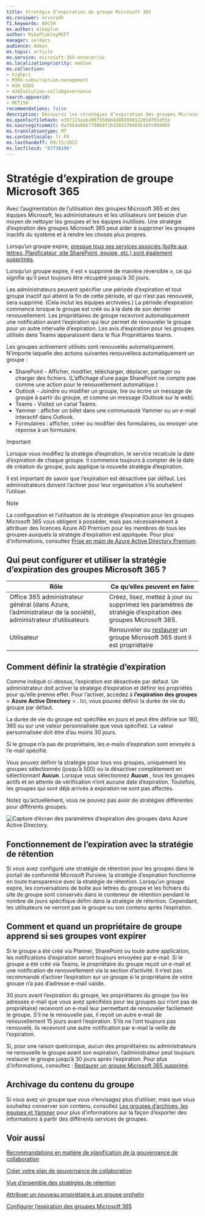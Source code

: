 ```yaml
---
title: Stratégie d’expiration de groupe Microsoft 365
ms.reviewer: arvaradh
f1.keywords: NOCSH
ms.author: mikeplum
author: MikePlumleyMSFT
manager: serdars
audience: Admin
ms.topic: article
ms.service: microsoft-365-enterprise
ms.localizationpriority: medium
ms.collection:
- highpri
- M365-subscription-management
- Adm_O365
- m365solution-collabgovernance
search.appverid:
- MET150
recommendations: false
description: Découvrez les stratégies d’expiration des groupes Microsoft 365.
ms.openlocfilehash: e397115aaba9075506b8d802099122834791df5e
ms.sourcegitcommit: 0af064e8b6778060f1bd365378d69b16fc9949b5
ms.translationtype: MT
ms.contentlocale: fr-FR
ms.lasthandoff: 09/15/2022
ms.locfileid: "67730196"
---
```

# <a name="microsoft-365-group-expiration-policy"></a>Stratégie d’expiration de groupe Microsoft 365

Avec l’augmentation de l’utilisation des groupes Microsoft 365 et des équipes Microsoft, les administrateurs et les utilisateurs ont besoin d’un moyen de nettoyer les groupes et les équipes inutilisés. Une stratégie d’expiration des groupes Microsoft 365 peut aider à supprimer les groupes inactifs du système et à rendre les choses plus propres.

Lorsqu’un groupe expire, [presque tous ses services associés (boîte aux lettres, Planificateur, site SharePoint, équipe, etc.) sont également supprimés](/microsoft-365/solutions/end-life-cycle-groups-teams-sites-yammer).

Lorsqu’un groupe expire, il est « supprimé de manière réversible », ce qui signifie qu’il peut toujours être récupéré jusqu’à 30 jours.

Les administrateurs peuvent spécifier une période d’expiration et tout groupe inactif qui atteint la fin de cette période, et qui n’est pas renouvelé, sera supprimé. (Cela inclut les équipes archivées.) La période d’expiration commence lorsque le groupe est créé ou à la date de son dernier renouvellement. Les propriétaires de groupe recevront automatiquement une notification avant l’expiration qui leur permet de renouveler le groupe pour un autre intervalle d’expiration. Les avis d’expiration pour les groupes utilisés dans Teams apparaissent dans le flux Propriétaires teams.

Les groupes activement utilisés sont renouvelés automatiquement. N’importe laquelle des actions suivantes renouvellera automatiquement un groupe :
- SharePoint - Afficher, modifier, télécharger, déplacer, partager ou charger des fichiers. (L’affichage d’une page SharePoint ne compte pas comme une action pour le renouvellement automatique.)
- Outlook - Joindre ou modifier un groupe, lire ou écrire un message de groupe à partir du groupe, et comme un message (Outlook sur le web).
- Teams - Visitez un canal Teams.
- Yammer : afficher un billet dans une communauté Yammer ou un e-mail interactif dans Outlook.
- Formulaires : afficher, créer ou modifier des formulaires, ou envoyer une réponse à un formulaire. 

> [!IMPORTANT]
> Lorsque vous modifiez la stratégie d’expiration, le service recalcule la date d’expiration de chaque groupe. Il commence toujours à compter de la date de création du groupe, puis applique la nouvelle stratégie d’expiration.

Il est important de savoir que l’expiration est désactivée par défaut. Les administrateurs doivent l’activer pour leur organisation s’ils souhaitent l’utiliser.

> [!NOTE]
> La configuration et l’utilisation de la stratégie d’expiration pour les groupes Microsoft 365 vous obligent à posséder, mais pas nécessairement à attribuer des licences Azure AD Premium pour les membres de tous les groupes auxquels la stratégie d’expiration est appliquée. Pour plus d’informations, consultez [Prise en main de Azure Active Directory Premium](/azure/active-directory/active-directory-get-started-premium).

## <a name="who-can-configure-and-use-the-microsoft-365-groups-expiration-policy"></a>Qui peut configurer et utiliser la stratégie d’expiration des groupes Microsoft 365 ?

|Rôle|Ce qu’elles peuvent en faire|
|---------|---------|
|Office 365 administrateur général (dans Azure, l’administrateur de la société), administrateur d’utilisateurs|Créez, lisez, mettez à jour ou supprimez les paramètres de stratégie d’expiration des groupes Microsoft 365.|
|Utilisateur|Renouveler ou [restaurer](/azure/active-directory/users-groups-roles/groups-restore-deleted) un groupe Microsoft 365 dont il est propriétaire|

## <a name="how-to-set-the-expiration-policy"></a>Comment définir la stratégie d’expiration

Comme indiqué ci-dessus, l’expiration est désactivée par défaut. Un administrateur doit activer la stratégie d’expiration et définir les propriétés pour qu’elle prenne effet. Pour l’activer, accédez à **l’expiration** **des groupes** >  **Azure Active Directory** > . Ici, vous pouvez définir la durée de vie du groupe par défaut.

La durée de vie du groupe est spécifiée en jours et peut être définie sur 180, 365 ou sur une valeur personnalisée que vous spécifiez. La valeur personnalisée doit être d’au moins 30 jours.

Si le groupe n’a pas de propriétaire, les e-mails d’expiration sont envoyés à l’e-mail spécifié.

Vous pouvez définir la stratégie pour tous vos groupes, uniquement les groupes sélectionnés (jusqu’à 500) ou la désactiver complètement en sélectionnant **Aucun**. Lorsque vous sélectionnez **Aucun** , tous les groupes actifs et en attente de vérification n’ont aucune date d’expiration. Toutefois, les groupes qui sont déjà arrivés à expiration ne sont pas affectés.

Notez qu’actuellement, vous ne pouvez pas avoir de stratégies différentes pour différents groupes.

![Capture d’écran des paramètres d’expiration des groupes dans Azure Active Directory.](../media/azure-groups-expiration-settings.png)

## <a name="how-expiry-works-with-the-retention-policy"></a>Fonctionnement de l’expiration avec la stratégie de rétention

Si vous avez configuré une stratégie de rétention pour les groupes dans le portail de conformité Microsoft Purview, la stratégie d’expiration fonctionne en toute transparence avec la stratégie de rétention. Lorsqu’un groupe expire, les conversations de boîte aux lettres du groupe et les fichiers du site de groupe sont conservés dans le conteneur de rétention pendant le nombre de jours spécifique défini dans la stratégie de rétention. Cependant, les utilisateurs ne verront pas le groupe ou son contenu après l’expiration.

## <a name="how-and-when-a-group-owner-learns-if-their-groups-are-going-to-expire"></a>Comment et quand un propriétaire de groupe apprend si ses groupes vont expirer

Si le groupe a été créé via Planner, SharePoint ou toute autre application, les notifications d’expiration seront toujours envoyées par e-mail.
Si le groupe a été créé via Teams, le propriétaire du groupe reçoit un e-mail et une notification de renouvellement via la section d’activité. Il n’est pas recommandé d’activer l’expiration sur un groupe si le propriétaire de votre groupe n’a pas d’adresse e-mail valide.

30 jours avant l’expiration du groupe, les propriétaires du groupe (ou les adresses e-mail que vous avez spécifiées pour les groupes qui n’ont pas de propriétaire) recevront un e-mail leur permettant de renouveler facilement le groupe. S’il ne le renouvelle pas, il reçoit un autre e-mail de renouvellement 15 jours avant l’expiration. S’ils ne l’ont toujours pas renouvelé, ils recevront une autre notification par e-mail la veille de l’expiration.

Si, pour une raison quelconque, aucun des propriétaires ou administrateurs ne renouvelle le groupe avant son expiration, l’administrateur peut toujours restaurer le groupe jusqu’à 30 jours après l’expiration. Pour plus d’informations, consultez : [Restaurer un groupe Microsoft 365 supprimé](https://support.office.com/article/restore-a-deleted-office-365-group-b7c66b59-657a-4e1a-8aa0-8163b1f4eb54).

## <a name="archiving-group-contents"></a>Archivage du contenu du groupe

Si vous avez un groupe que vous n’envisagez plus d’utiliser, mais que vous souhaitez conserver son contenu, consultez [Les groupes d’archives, les équipes et Yammer](end-life-cycle-groups-teams-sites-yammer.md) pour plus d’informations sur la façon d’exporter des informations à partir des différents services de groupes.

## <a name="related-topics"></a>Voir aussi

[Recommandations en matière de planification de la gouvernance de collaboration](collaboration-governance-overview.md#collaboration-governance-planning-recommendations)

[Créer votre plan de gouvernance de collaboration](collaboration-governance-first.md)

[Vue d’ensemble des stratégies de rétention](https://support.office.com/article/5e377752-700d-4870-9b6d-12bfc12d2423)

[Attribuer un nouveau propriétaire à un groupe orphelin](https://support.office.com/article/86bb3db6-8857-45d1-95c8-f6d540e45732)

[Configurer l’expiration des groupes Microsoft 365](/azure/active-directory/active-directory-groups-lifecycle-azure-portal)
